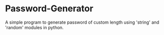 # Password-Generator
A simple program to generate password of custom length using 'string' and 'random' modules in python.
